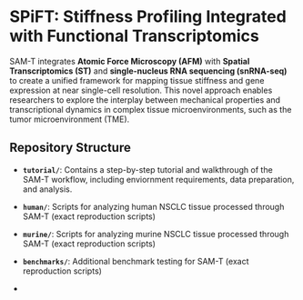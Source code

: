 # SPiFT: Stiffness Profiling Integrated with Functional Transcriptomics

SAM-T integrates **Atomic Force Microscopy (AFM)** with **Spatial Transcriptomics (ST)** and **single-nucleus RNA sequencing (snRNA-seq)** to create a unified framework for mapping tissue stiffness and gene expression at near single-cell resolution. This novel approach enables researchers to explore the interplay between mechanical properties and transcriptional dynamics in complex tissue microenvironments, such as the tumor microenvironment (TME).


## Repository Structure

- **`tutorial/`**: Contains a step-by-step tutorial and walkthrough of the SAM-T workflow, including enviornment requirements, data preparation, and analysis.
- **`human/`**: Scripts for analyzing human NSCLC tissue processed through SAM-T (exact reproduction scripts)
- **`murine/`**: Scripts for analyzing murine NSCLC tissue processed through SAM-T (exact reproduction scripts)
- **`benchmarks/`**: Additional benchmark testing for SAM-T (exact reproduction scripts)

- 





